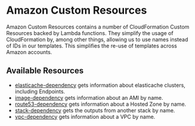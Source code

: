 # Amazon Custom Resources

Amazon Custom Resources contains a number of CloudFormation Custom Resources
backed by Lambda functions. They simplify the usage of CloudFormation by, among
other things, allowing us to use names instead of IDs in our templates. This
simplifies the re-use of templates across Amazon accounts.

## Available Resources

* [elasticache-dependency](elasticache-dependency/README.md) gets information
  about elasticache clusters, including Endpoints.
* [image-dependency](image-dependency/README.md) gets information about an
  AMI by name.
* [route53-dependency](route53-dependency/README.md) gets information about a
  Hosted Zone by name.
* [stack-dependency](stack-dependency/README.md) gets the outputs from another
  stack by name.
* [vpc-dependency](vpc-dependency/README.md) gets information about a VPC by
  name.




